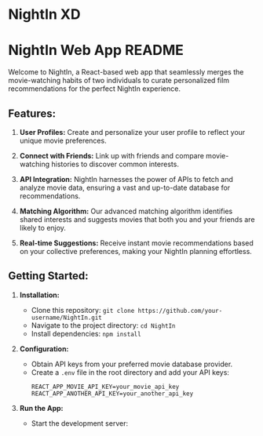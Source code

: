 # NightIn XD

# NightIn Web App README

Welcome to NightIn, a React-based web app that seamlessly merges the movie-watching habits of two individuals to curate personalized film recommendations for the perfect NightIn experience.

## Features:

1. **User Profiles:** Create and personalize your user profile to reflect your unique movie preferences.

2. **Connect with Friends:** Link up with friends and compare movie-watching histories to discover common interests.

3. **API Integration:** NightIn harnesses the power of APIs to fetch and analyze movie data, ensuring a vast and up-to-date database for recommendations.

4. **Matching Algorithm:** Our advanced matching algorithm identifies shared interests and suggests movies that both you and your friends are likely to enjoy.

5. **Real-time Suggestions:** Receive instant movie recommendations based on your collective preferences, making your NightIn planning effortless.

## Getting Started:

1. **Installation:**
   - Clone this repository: `git clone https://github.com/your-username/NightIn.git`
   - Navigate to the project directory: `cd NightIn`
   - Install dependencies: `npm install`

2. **Configuration:**
   - Obtain API keys from your preferred movie database provider.
   - Create a `.env` file in the root directory and add your API keys:
     ```
     REACT_APP_MOVIE_API_KEY=your_movie_api_key
     REACT_APP_ANOTHER_API_KEY=your_another_api_key
     ```

3. **Run the App:**
   - Start the development server: